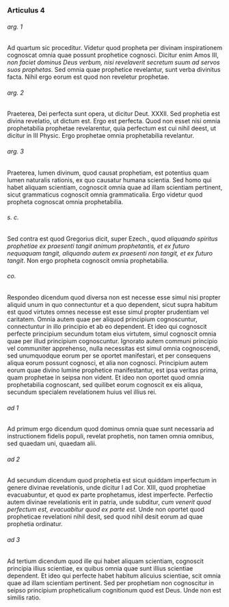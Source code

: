 ### Articulus 4

###### arg. 1
Ad quartum sic proceditur. Videtur quod propheta per divinam inspirationem cognoscat omnia quae possunt prophetice cognosci. Dicitur enim Amos III, *non faciet dominus Deus verbum, nisi revelaverit secretum suum ad servos suos prophetas*. Sed omnia quae prophetice revelantur, sunt verba divinitus facta. Nihil ergo eorum est quod non reveletur prophetae.

###### arg. 2
Praeterea, Dei perfecta sunt opera, ut dicitur Deut. XXXII. Sed prophetia est divina revelatio, ut dictum est. Ergo est perfecta. Quod non esset nisi omnia prophetabilia prophetae revelarentur, quia perfectum est cui nihil deest, ut dicitur in III Physic. Ergo prophetae omnia prophetabilia revelantur.

###### arg. 3
Praeterea, lumen divinum, quod causat prophetiam, est potentius quam lumen naturalis rationis, ex quo causatur humana scientia. Sed homo qui habet aliquam scientiam, cognoscit omnia quae ad illam scientiam pertinent, sicut grammaticus cognoscit omnia grammaticalia. Ergo videtur quod propheta cognoscat omnia prophetabilia.

###### s. c.
Sed contra est quod Gregorius dicit, super Ezech., quod *aliquando spiritus prophetiae ex praesenti tangit animum prophetantis, et ex futuro nequaquam tangit, aliquando autem ex praesenti non tangit, et ex futuro tangit*. Non ergo propheta cognoscit omnia prophetabilia.

###### co.
Respondeo dicendum quod diversa non est necesse esse simul nisi propter aliquid unum in quo connectuntur et a quo dependent, sicut supra habitum est quod virtutes omnes necesse est esse simul propter prudentiam vel caritatem. Omnia autem quae per aliquod principium cognoscuntur, connectuntur in illo principio et ab eo dependent. Et ideo qui cognoscit perfecte principium secundum totam eius virtutem, simul cognoscit omnia quae per illud principium cognoscuntur. Ignorato autem communi principio vel communiter apprehenso, nulla necessitas est simul omnia cognoscendi, sed unumquodque eorum per se oportet manifestari, et per consequens aliqua eorum possunt cognosci, et alia non cognosci. Principium autem eorum quae divino lumine prophetice manifestantur, est ipsa veritas prima, quam prophetae in seipsa non vident. Et ideo non oportet quod omnia prophetabilia cognoscant, sed quilibet eorum cognoscit ex eis aliqua, secundum specialem revelationem huius vel illius rei.

###### ad 1
Ad primum ergo dicendum quod dominus omnia quae sunt necessaria ad instructionem fidelis populi, revelat prophetis, non tamen omnia omnibus, sed quaedam uni, quaedam alii.

###### ad 2
Ad secundum dicendum quod prophetia est sicut quiddam imperfectum in genere divinae revelationis, unde dicitur I ad Cor. XIII, quod prophetiae evacuabuntur, et quod ex parte prophetamus, idest imperfecte. Perfectio autem divinae revelationis erit in patria, unde subditur, *cum venerit quod perfectum est, evacuabitur quod ex parte est*. Unde non oportet quod propheticae revelationi nihil desit, sed quod nihil desit eorum ad quae prophetia ordinatur.

###### ad 3
Ad tertium dicendum quod ille qui habet aliquam scientiam, cognoscit principia illius scientiae, ex quibus omnia quae sunt illius scientiae dependent. Et ideo qui perfecte habet habitum alicuius scientiae, scit omnia quae ad illam scientiam pertinent. Sed per prophetiam non cognoscitur in seipso principium propheticalium cognitionum quod est Deus. Unde non est similis ratio.

